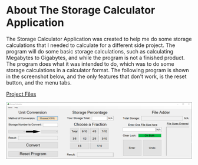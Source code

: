 # About The Storage Calculator Application

The Storage Calculator Application was created to help me do some storage calculations that I needed to calculate for a different side project. The program will do some basic storage calculations, such as calculating Megabytes to Gigabytes, and while the program is not a finished product. The program does what it was intended to do, which was to do some storage calculations in a calculator format. The following program is shown in the screenshot below, and the only features that don't work, is the reset button, and the menu tabs.

[Project Files](https://github.com/CommanderKnight5214/PastProgrammingProjects/tree/main/Side%20Projects/Storage_Calculator/Project%20Files)

![Storage Calcultor Application Screenshot](https://github.com/CommanderKnight5214/PastProgrammingProjects/blob/main/Side%20Projects/Storage_Calculator/Storage%20Calculator%20Preview.png)
